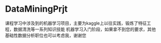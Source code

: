 # DataMiningPrjt
 课程学习中涉及到的机器学习项目，主要为kaggle上以往实践，锻炼了特征工程，数据清洗等一系列知识技能
 机器学习入门阶段，如果拿不到您的要求，其他基础性数据分析职位也可以考虑我，谢谢您

